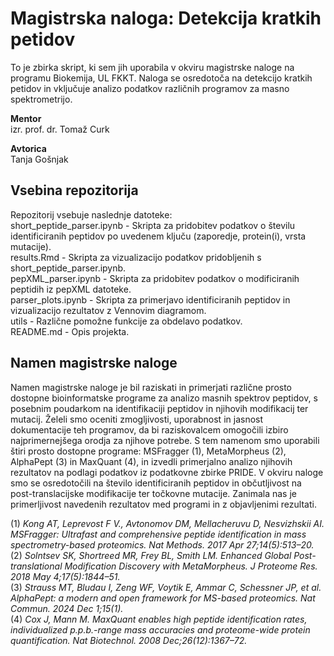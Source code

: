 # Magistrska naloga: Detekcija kratkih petidov
To je zbirka skript, ki sem jih uporabila v okviru magistrske naloge na programu Biokemija, UL FKKT. Naloga se osredotoča na detekcijo kratkih petidov in vključuje analizo podatkov različnih programov za masno spektrometrijo.

**Mentor**  
izr. prof. dr. Tomaž Curk

**Avtorica**  
Tanja Gošnjak

## Vsebina repozitorija
Repozitorij vsebuje naslednje datoteke:  
short_peptide_parser.ipynb - Skripta za pridobitev podatkov o številu identificiranih peptidov po uvedenem ključu (zaporedje, protein(i), vrsta mutacije).  
results.Rmd - Skripta za vizualizacijo podatkov pridobljenih s short_peptide_parser.ipynb.  
pepXML_parser.ipynb - Skripta za pridobitev podatkov o modificiranih peptidih iz pepXML datoteke.  
parser_plots.ipynb - Skripta za primerjavo identificiranih peptidov in vizualizacijo rezultatov z Vennovim diagramom.  
utils - Različne pomožne funkcije za obdelavo podatkov.  
README.md - Opis projekta.  

## Namen magistrske naloge
Namen magistrske naloge je bil raziskati in primerjati različne prosto dostopne bioinformatske programe za analizo masnih spektrov peptidov, s posebnim poudarkom na identifikaciji peptidov in njihovih modifikacij ter mutacij. Želeli smo oceniti zmogljivosti, uporabnost in jasnost dokumentacije teh programov, da bi raziskovalcem omogočili izbiro najprimernejšega orodja za njihove potrebe. S tem namenom smo uporabili štiri prosto dostopne programe: MSFragger (1), MetaMorpheus (2), AlphaPept (3) in MaxQuant (4), in izvedli primerjalno analizo njihovih rezultatov na podlagi podatkov iz podatkovne zbirke PRIDE. V okviru naloge smo se osredotočili na število identificiranih peptidov in občutljivost na post-translacijske modifikacije ter točkovne mutacije. Zanimala nas je primerljivost navedenih rezultatov med programi in z objavljenimi rezultati.

(1) *Kong AT, Leprevost F V., Avtonomov DM, Mellacheruvu D, Nesvizhskii AI. MSFragger: Ultrafast and comprehensive peptide identification in mass spectrometry-based proteomics. Nat Methods. 2017 Apr 27;14(5):513–20.*  
(2) *Solntsev SK, Shortreed MR, Frey BL, Smith LM. Enhanced Global Post-translational Modification Discovery with MetaMorpheus. J Proteome Res. 2018 May 4;17(5):1844–51.*  
(3) *Strauss MT, Bludau I, Zeng WF, Voytik E, Ammar C, Schessner JP, et al. AlphaPept: a modern and open framework for MS-based proteomics. Nat Commun. 2024 Dec 1;15(1).*  
(4) *Cox J, Mann M. MaxQuant enables high peptide identification rates, individualized p.p.b.-range mass accuracies and proteome-wide protein quantification. Nat Biotechnol. 2008 Dec;26(12):1367–72.*
